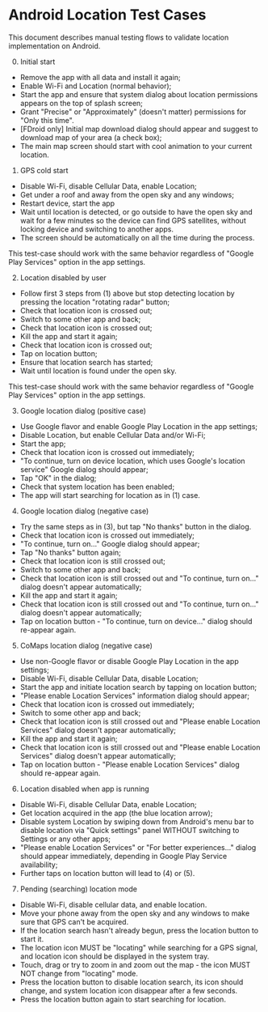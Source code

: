 # Android Location Test Cases

This document describes manual testing flows to validate location
implementation on Android.

0. Initial start

- Remove the app with all data and install it again;
- Enable Wi-Fi and Location (normal behavior);
- Start the app and ensure that system dialog about location permissions
  appears on the top of splash screen;
- Grant "Precise" or "Approximately" (doesn't matter) permissions
  for "Only this time".
- [FDroid only] Initial map download dialog should appear and suggest to
  download map of your area (a check box);
- The main map screen should start with cool animation to your current location.

1. GPS cold start

- Disable Wi-Fi, disable Cellular Data, enable Location;
- Get under a roof and away from the open sky and any windows;
- Restart device, start the app
- Wait until location is detected, or go outside to have the open sky and wait
for a few minutes so the device can find GPS satellites, without locking device
and switching to another apps.
- The screen should be automatically on all the time during the process.

This test-case should work with the same behavior regardless of
"Google Play Services" option in the app settings.

2. Location disabled by user

- Follow first 3 steps from (1) above but stop detecting location by pressing
the location "rotating radar" button;
- Check that location icon is crossed out;
- Switch to some other app and back;
- Check that location icon is crossed out;
- Kill the app and start it again;
- Check that location icon is crossed out;
- Tap on location button;
- Ensure that location search has started;
- Wait until location is found under the open sky.

This test-case should work with the same behavior regardless of
"Google Play Services" option in the app settings.

3. Google location dialog (positive case)

- Use Google flavor and enable Google Play Location in the app settings;
- Disable Location, but enable Cellular Data and/or Wi-Fi;
- Start the app;
- Check that location icon is crossed out immediately;
- "To continue, turn on device location, which uses Google's location service"
  Google dialog should appear;
- Tap "OK" in the dialog;
- Check that system location has been enabled;
- The app will start searching for location as in (1) case.

4. Google location dialog (negative case)

- Try the same steps as in (3), but tap "No thanks" button in the dialog.
- Check that location icon is crossed out immediately;
- "To continue, turn on..." Google dialog should appear;
- Tap "No thanks" button again;
- Check that location icon is still crossed out;
- Switch to some other app and back;
- Check that location icon is still crossed out and
  "To continue, turn on..." dialog doesn't appear automatically;
- Kill the app and start it again;
- Check that location icon is still crossed out and
  "To continue, turn on..." dialog doesn't appear automatically;
- Tap on location button - "To continue, turn on device..." dialog
  should re-appear again.

5. CoMaps location dialog (negative case)

- Use non-Google flavor or disable Google Play Location in the app settings;
- Disable Wi-Fi, disable Cellular Data, disable Location;
- Start the app and initiate location search by tapping on location button;
- "Please enable Location Services" information dialog should appear;
- Check that location icon is crossed out immediately;
- Switch to some other app and back;
- Check that location icon is still crossed out and
  "Please enable Location Services" dialog doesn't appear automatically;
- Kill the app and start it again;
- Check that location icon is still crossed out and
  "Please enable Location Services" dialog doesn't appear automatically;
- Tap on location button - "Please enable Location Services" dialog
  should re-appear again.

6. Location disabled when app is running

- Disable Wi-Fi, disable Cellular Data, enable Location;
- Get location acquired in the app (the blue location arrow);
- Disable system Location by swiping down from Android's menu bar
  to disable location via "Quick settings" panel WITHOUT switching
  to Settings or any other apps;
- "Please enable Location Services" or "For better experiences..."
  dialog should appear immediately, depending in Google Play Service
  availability;
- Further taps on location button will lead to (4) or (5).

7. Pending (searching) location mode

- Disable Wi-Fi, disable cellular data, and enable location.
- Move your phone away from the open sky and any windows to make sure that GPS can't be acquired.
- If the location search hasn't already begun, press the location button to start it.
- The location icon MUST be "locating" while searching for a GPS signal, and location icon should be displayed in the system tray.
- Touch, drag or try to zoom in and zoom out the map - the icon MUST NOT change from "locating" mode.
- Press the location button to disable location search, its icon should change, and system location icon disappear after a few seconds.
- Press the location button again to start searching for location.